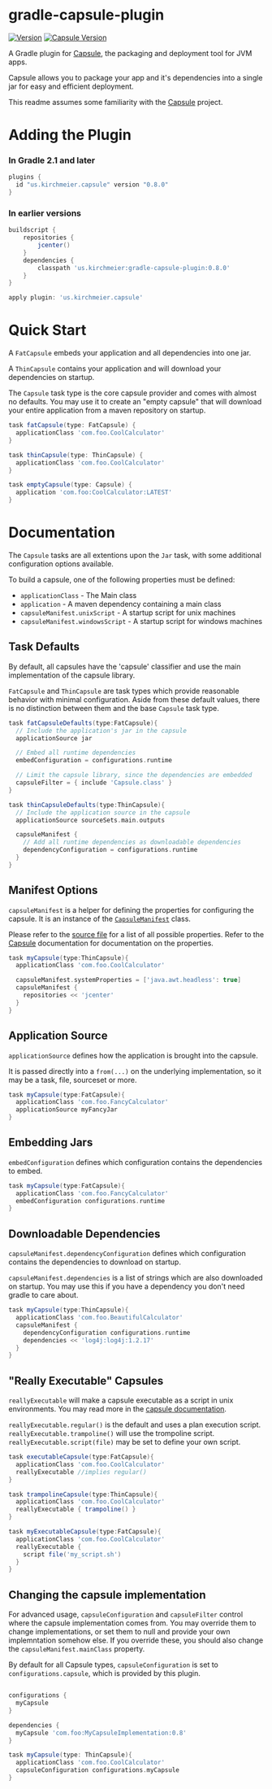# gradle-capsule-plugin

[![Version](http://img.shields.io/badge/Version-0.8.0-green.svg?style=flat-square)](https://github.com/danthegoodman/gradle-capsule-plugin/releases)
[![Capsule Version](http://img.shields.io/badge/Capsule%20Version-0.8.0-blue.svg?style=flat-square)](https://github.com/puniverse/capsule/releases)

A Gradle plugin for [Capsule], the packaging and deployment tool for JVM apps.

Capsule allows you to package your app and it's dependencies into a single jar for easy and efficient deployment.

This readme assumes some familiarity with the [Capsule] project.

[Capsule]:https://github.com/puniverse/capsule

# Adding the Plugin

### In Gradle 2.1 and later

```groovy
plugins {
  id "us.kirchmeier.capsule" version "0.8.0"
}
```

### In earlier versions

```groovy
buildscript {
    repositories {
        jcenter()
    }
    dependencies {
        classpath 'us.kirchmeier:gradle-capsule-plugin:0.8.0'
    }
}

apply plugin: 'us.kirchmeier.capsule'
```


# Quick Start

A `FatCapsule` embeds your application and all dependencies into one jar.

A `ThinCapsule` contains your application and will download your dependencies on startup.

The `Capsule` task type is the core capsule provider and comes with almost no defaults.
You may use it to create an "empty capsule" that will download your entire application from a maven repository on startup.

```groovy
task fatCapsule(type: FatCapsule) {
  applicationClass 'com.foo.CoolCalculator'
}

task thinCapsule(type: ThinCapsule) {
  applicationClass 'com.foo.CoolCalculator'
}

task emptyCapsule(type: Capsule) {
  application 'com.foo:CoolCalculator:LATEST'
}
```


# Documentation

The `Capsule` tasks are all extentions upon the `Jar` task, with some additional configuration options available.

To build a capsule, one of the following properties must be defined:

* `applicationClass` - The Main class
* `application` - A maven dependency containing a main class
* `capsuleManifest.unixScript` - A startup script for unix machines
* `capsuleManifest.windowsScript` - A startup script for windows machines

## Task Defaults

By default, all capsules have the 'capsule' classifier and use the main implementation of the capsule library.

`FatCapsule` and `ThinCapsule` are task types which provide reasonable behavior with minimal configuration.
Aside from these default values, there is no distinction between them and the base `Capsule` task type.

```groovy
task fatCapsuleDefaults(type:FatCapsule){
  // Include the application's jar in the capsule
  applicationSource jar

  // Embed all runtime dependencies
  embedConfiguration = configurations.runtime

  // Limit the capsule library, since the dependencies are embedded
  capsuleFilter = { include 'Capsule.class' }
}

task thinCapsuleDefaults(type:ThinCapsule){
  // Include the application source in the capsule
  applicationSource sourceSets.main.outputs

  capsuleManifest {
    // Add all runtime dependencies as downloadable dependencies
    dependencyConfiguration = configurations.runtime
  }
}
```

## Manifest Options

`capsuleManifest` is a helper for defining the properties for configuring the capsule.
It is an instance of the [`CapsuleManifest`][src] class.

Please refer to the [source file][src] for a list of all possible properties.
Refer to the [Capsule] documentation for documentation on the properties.

[src]: https://github.com/danthegoodman/gradle-capsule-plugin/blob/master/src/main/groovy/us/kirchmeier/capsule/manifest/CapsuleManifest.groovy

```groovy
task myCapsule(type:ThinCapsule){
  applicationClass 'com.foo.CoolCalculator'

  capsuleManifest.systemProperties = ['java.awt.headless': true]
  capsuleManifest {
    repositories << 'jcenter'
  }
}
```

## Application Source

`applicationSource` defines how the application is brought into the capsule.

It is passed directly into a `from(...)` on the underlying implementation, so it may be a task, file, sourceset or more.

```groovy
task myCapsule(type:FatCapsule){
  applicationClass 'com.foo.FancyCalculator'
  applicationSource myFancyJar
}
```

## Embedding Jars

`embedConfiguration` defines which configuration contains the dependencies to embed.

```groovy
task myCapsule(type:FatCapsule){
  applicationClass 'com.foo.FancyCalculator'
  embedConfiguration configurations.runtime
}
```

## Downloadable Dependencies

`capsuleManifest.dependencyConfiguration` defines which configuration contains the dependencies to download on startup.

`capsuleManifest.dependencies` is a list of strings which are also downloaded on startup.
You may use this if you have a dependency you don't need gradle to care about.

```groovy
task myCapsule(type:ThinCapsule){
  applicationClass 'com.foo.BeautifulCalculator'
  capsuleManifest {
    dependencyConfiguration configurations.runtime
    dependencies << 'log4j:log4j:1.2.17'
  }
}
```

## "Really Executable" Capsules

`reallyExecutable` will make a capsule executable as a script in unix environments.
You may read more in the [capsule documentation][reallyexec].

`reallyExecutable.regular()` is the default and uses a plan execution script.
`reallyExecutable.trampoline()` will use the trompoline script.
`reallyExecutable.script(file)` may be set to define your own script.

[reallyexec]:https://github.com/puniverse/capsule#really-executable-capsules

```groovy
task executableCapsule(type:FatCapsule){
  applicationClass 'com.foo.CoolCalculator'
  reallyExecutable //implies regular()
}

task trampolineCapsule(type:ThinCapsule){
  applicationClass 'com.foo.CoolCalculator'
  reallyExecutable { trampoline() }
}

task myExecutableCapsule(type:FatCapsule){
  applicationClass 'com.foo.CoolCalculator'
  reallyExecutable {
    script file('my_script.sh')
  }
}
```

## Changing the capsule implementation

For advanced usage, `capsuleConfiguration` and `capsuleFilter` control where the capsule implementation comes from.
You may override them to change implementations, or set them to null and provide your own implemntation somehow else.
If you override these, you should also change the `capsuleManifest.mainClass` property.

By default for all Capsule types, `capsuleConfiguration` is set to `configurations.capsule`, which is provided by this plugin.

```groovy

configurations {
  myCapsule
}

dependencies {
  myCapsule 'com.foo:MyCapsuleImplementation:0.8'
}

task myCapsule(type: ThinCapsule){
  applicationClass 'com.foo.CoolCalculator'
  capsuleConfiguration configurations.myCapsule
}
```
